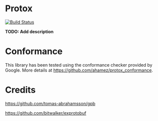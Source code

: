 # Protox

[![Build Status](https://travis-ci.org/ahamez/protox.svg?branch=master)](https://travis-ci.org/ahamez/protox)

**TODO: Add description**

# Conformance

This library has been tested using the conformance checker provided by Google. More details
at https://github.com/ahamez/protox_conformance.


# Credits

https://github.com/tomas-abrahamsson/gpb

https://github.com/bitwalker/exprotobuf

